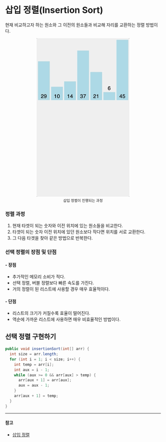 # 삽입 정렬(Insertion Sort)

현재 비교하고자 하는 원소와 그 이전의 원소들과 비교해 자리를 교환하는 정렬 방법이다.

<p align="center">
  <img src="./image/insertion-sort.gif" width="300">
  <br>
  <small> 삽입 정렬이 진행되는 과정 </small>
</p>

### 정렬 과정

1. 현재 타겟이 되는 숫자와 이전 위치에 있는 원소들을 비교한다.
2. 타겟이 되는 숫자 이전 위치에 있던 원소보다 작다면 위치를 서로 교환한다.
3. 그 다음 타겟을 찾아 같은 방법으로 반복한다.

### 선택 정렬의 장점 및 단점

#### - 장점

- 추가적인 메모리 소비가 적다.
- 선택 정렬, 버블 정렬보다 빠른 속도를 가진다.
- 거의 정렬이 된 리스트에 사용할 경우 매우 효율적이다.

#### - 단점

- 리스트의 크기가 커질수록 효율이 떨어진다.
- 역순에 가까운 리스트에 사용하면 매우 비효율적인 방법이다.

## 선택 정렬 구현하기

```java
public void insertionSort(int[] arr) {
  int size = arr.length;
  for (int i = 1; i < size; i++) {
    int temp = arr[i];
    int aux = i - 1;
    while (aux >= 0 && arr[aux] > temp) {
      arr[aux + 1] = arr[aux];
      aux = aux - 1;
    }
    arr[aux + 1] = temp;
  }
}
```

---

#### 참고

- [삽입 정렬](https://ko.wikipedia.org/wiki/삽입_정렬)